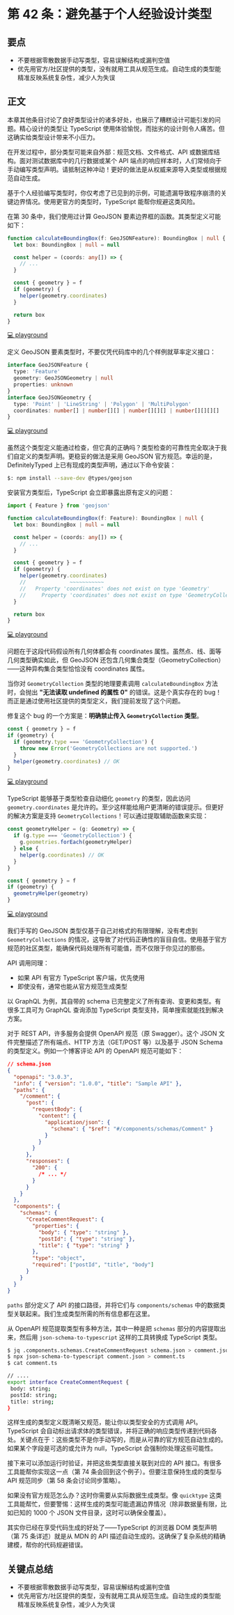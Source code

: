 # 第 42 条：避免基于个人经验设计类型

## 要点

- 不要根据零散数据手动写类型，容易误解结构或漏判空值
- 优先用官方/社区提供的类型，没有就用工具从规范生成。自动生成的类型能精准反映系统复杂性，减少人为失误

## 正文

本章其他条目讨论了良好类型设计的诸多好处，也展示了糟糕设计可能引发的问题。精心设计的类型让 TypeScript 使用体验愉悦，而拙劣的设计则令人痛苦。但这确实给类型设计带来不小压力。

在开发过程中，部分类型可能来自外部：规范文档、文件格式、API 或数据库结构。面对测试数据库中的几行数据或某个 API 端点的响应样本时，人们常倾向于手动编写类型声明。请抵制这种冲动！更好的做法是从权威来源导入类型或根据规范自动生成。

基于个人经验编写类型时，你仅考虑了已见到的示例，可能遗漏导致程序崩溃的关键边界情况。使用更官方的类型时，TypeScript 能帮你规避这类风险。

在第 30 条中，我们使用过计算 GeoJSON 要素边界框的函数。其类型定义可能如下：

```ts
function calculateBoundingBox(f: GeoJSONFeature): BoundingBox | null {
  let box: BoundingBox | null = null

  const helper = (coords: any[]) => {
    // ...
  }

  const { geometry } = f
  if (geometry) {
    helper(geometry.coordinates)
  }

  return box
}
```

[💻 playground](https://www.typescriptlang.org/play/?ts=5.4.5#code/JYOwLgpgTgZghgYwgAgEIHsCuIAmoDmGAHsgN4BQyyANnGAFzIDaImAtgEbQA0yrn0ALoBuSjRD5GLdlyi9+skeQC+5MAE8ADigDiEdACkAygHkAcgDEIdTFBQBeZHBDrRG7cj2HTZr2whgUOrIjs6u5DDYCGDA6CDICHDUCJi0kBjYeBLEABQwjF7G5lY2dgCUjBm4BMTIAD58qdRkYtQByBzoRJVY1dld9Y3UzY6sw6JiCHEAzmDIABYQ1NpQIcg5U+hQONOMYUyCZSEAfC1UVAD0F8gAdHdiyhNUUyCzZPj6-oHqymswolRgDB1h90F8gkcKOcFksVjlQeD1DdNttQHQINMygDkKoxHYwLZ4p0iKJVEA)

定义 GeoJSON 要素类型时，不要仅凭代码库中的几个样例就草率定义接口：

```ts
interface GeoJSONFeature {
  type: 'Feature'
  geometry: GeoJSONGeometry | null
  properties: unknown
}
interface GeoJSONGeometry {
  type: 'Point' | 'LineString' | 'Polygon' | 'MultiPolygon'
  coordinates: number[] | number[][] | number[][][] | number[][][][]
}
```

[💻 playground](https://www.typescriptlang.org/play/?ts=5.4.5#code/JYOwLgpgTgZghgYwgAgOIQPYCkDKB5AOQDEI4wBXKFAbwChlkwBPABwgC5kByEsyiLgG56yAOaYAthDBQmndNnwEFUmU2QAfZCHIAbXcIYsoGNlDDAIAZ07kQAaxAYA7iGEBfWqEixEKBbiEKtKyyHQMzGycXAAKGN5cmtwAMqAQODKgoolasRi6TKIYIDncALJ6FnEFRSWGyAgYGFAAJqBk1pw6EgBG0ADaALpJ3X1QQ0Mj5L0DgxPDWqOz80MetEA)

虽然这个类型定义能通过检查，但它真的正确吗？类型检查的可靠性完全取决于我们自定义的类型声明。更稳妥的做法是采用 GeoJSON 官方规范。幸运的是，DefinitelyTyped 上已有现成的类型声明，通过以下命令安装：

```bash
$: npm install --save-dev @types/geojson
```

安装官方类型后，TypeScript 会立即暴露出原有定义的问题：

```ts
import { Feature } from 'geojson'

function calculateBoundingBox(f: Feature): BoundingBox | null {
  let box: BoundingBox | null = null

  const helper = (coords: any[]) => {
    // ...
  }

  const { geometry } = f
  if (geometry) {
    helper(geometry.coordinates)
    //              ~~~~~~~~~~~
    //   Property 'coordinates' does not exist on type 'Geometry'
    //     Property 'coordinates' does not exist on type 'GeometryCollection'
  }

  return box
}
```

[💻 playground](https://www.typescriptlang.org/play/?ts=5.4.5#code/JYOwLgpgTgZghgYwgAgEIHsCuIAmoDmGAHsgN4BQyyANnGAFzIDaImAtgEbQA0yrn0ALoBuSjRD5GLdlyi9+skeQC+5YGwAO6KGDIAxCHUxQIy5DCjo2yAOT4I6AFYBndCBujyMbAjDA3yAhw1AiYtJAY2HgSxAAUMIwGRiYAlIyRuATEyAA+fGHUZGLUELoc6ETpWJkxFbn51IUAvA3UnlQIbs66ABYQ1BrQyC2xndo4zoxwIACeTIIpwwB8RVRUAPTryAB0u2LK7YFduqT2VqVQM2YtMKJUwDDIsWdsFzOLFGvIfQPQzw6vMCXbZjKDROgQZwpO5rTZfeHwgB+yJRqMRYg2WyoAAVLIMdDNbKDwZBnDZkDh0JC+OhdBAiMBusgAmAZoNbABxAFvGwY5Bwr649D41lE9DjUAQskUqnOGl0hlMllslA2LnnIEzADC6EaEF8-nc+3IYhMYGMIGQ5SIolUQA)

问题在于这段代码假设所有几何体都会有 coordinates 属性。虽然点、线、面等几何类型确实如此，但 GeoJSON 还包含几何集合类型（GeometryCollection）——这种异构集合类型恰恰没有 coordinates 属性。

当你对 `GeometryCollection` 类型的地理要素调用 `calculateBoundingBox` 方法时，会抛出 **"无法读取 undefined 的属性 0"** 的错误。这是个真实存在的 bug！而正是通过使用社区提供的类型定义，我们提前发现了这个问题。

修复这个 bug 的一个方案是：**明确禁止传入 `GeometryCollection` 类型**。

```ts
const { geometry } = f
if (geometry) {
  if (geometry.type === 'GeometryCollection') {
    throw new Error('GeometryCollections are not supported.')
  }
  helper(geometry.coordinates) // OK
}
```

[💻 playground](https://www.typescriptlang.org/play/?ts=5.4.5#code/JYOwLgpgTgZghgYwgAgEIHsCuIAmoDmGAHsgN4BQyyANnGAFzIDaImAtgEbQA0yrn0ALoBuSjRD5GLdlyi9+skeQC+5YGwAO6KGDIAxCHUxQIvAOIR0bCGCgBPZchhQryAOT5LAKwDO6EG6iOBAItCY0Nk6MBkYmojDYCGDA-sgAFhDUGtAAFAjo2nggdBA+jHAgdkyCAJRkqvkgPrqknlY29o4AvE6iwDDIOW3WtnZ1FFT9g8MddgB0YHbZyF2r7hbtowDC6NTUIcn+buNiVGBpLgDufBDXAKJQLlA5bhsj9jt7BylNyHDhIHQuh8mA0Wh0EBwc2OoioqioGSyuRmozm+UKoBKPhqwioAHo8cgAPIAaRU5CAA)

TypeScript 能够基于类型检查自动细化 `geometry` 的类型，因此访问 `geometry.coordinates` 是允许的。至少这样能给用户更清晰的错误提示。但更好的解决方案是支持 `GeometryCollections`！可以通过提取辅助函数来实现：

```ts
const geometryHelper = (g: Geometry) => {
  if (g.type === 'GeometryCollection') {
    g.geometries.forEach(geometryHelper)
  } else {
    helper(g.coordinates) // OK
  }
}

const { geometry } = f
if (geometry) {
  geometryHelper(geometry)
}
```

[💻 playground](https://www.typescriptlang.org/play/?ts=5.4.5#code/JYOwLgpgTgZghgYwgAgEIHsCuIAmoDmGAHsgN4BQyyANnGAFzIDaImAtgEbQA0yrn0ALoBuSjRD5GLdlyi9+skeQC+5YGwAO6KGDIAxCHUxQIvAOIR0bCGCgBPZchhQryAOT5LAKwDO6EG6iOBAItCY0Nk6MBkYmojDYCGDA-sgAFhDUGtAAFAjo2nggdBA+jHAgdkyCAJRkqvkgPrqeVjb2ABKZ2VDIALzIOZLIFm22dnV9AHxkYsAwg-gAdGB22f19A26j1uMAwujU1CHJ-m51FFRUy627UMClSzDaAKKIaUOWd3ZdWdA1oiojkyPhQlyuGT+UCGS3yhVAJR8AKoAHoUcgAPIAaTEqlU5EazTIt3aDn6TlE80WX1JFzEJPGvx6nzG9gBKnIQA)

我们手写的 GeoJSON 类型仅基于自己对格式的有限理解，没有考虑到 `GeometryCollections` 的情况，这导致了对代码正确性的盲目自信。使用基于官方规范的社区类型，能确保代码处理所有可能值，而不仅限于你见过的那些。

API 调用同理：

- 如果 API 有官方 TypeScript 客户端，优先使用
- 即使没有，通常也能从官方规范生成类型

以 GraphQL 为例，其自带的 schema 已完整定义了所有查询、变更和类型。有很多工具可为 GraphQL 查询添加 TypeScript 类型支持，简单搜索就能找到解决方案。

对于 REST API，许多服务会提供 OpenAPI 规范（原 Swagger）。这个 JSON 文件完整描述了所有端点、HTTP 方法（GET/POST 等）以及基于 JSON Schema 的类型定义。例如一个博客评论 API 的 OpenAPI 规范可能如下：

```json
// schema.json
{
  "openapi": "3.0.3",
  "info": { "version": "1.0.0", "title": "Sample API" },
  "paths": {
    "/comment": {
      "post": {
        "requestBody": {
          "content": {
            "application/json": {
              "schema": { "$ref": "#/components/schemas/Comment" }
            }
          }
        }
      },
      "responses": {
        "200": {
          /* ... */
        }
      }
    }
  },
  "components": {
    "schemas": {
      "CreateCommentRequest": {
        "properties": {
          "body": { "type": "string" },
          "postId": { "type": "string" },
          "title": { "type": "string" }
        },
        "type": "object",
        "required": ["postId", "title", "body"]
      }
    }
  }
}
```

`paths` 部分定义了 API 的接口路径，并将它们与 `components/schemas` 中的数据类型关联起来。我们生成类型所需的所有信息都在这里。

从 OpenAPI 规范提取类型有多种方法，其中一种是把 `schemas` 部分的内容提取出来，然后用 `json-schema-to-typescript` 这样的工具转换成 TypeScript 类型。

```bash
$ jq .components.schemas.CreateCommentRequest schema.json > comment.json
$ npx json-schema-to-typescript comment.json > comment.ts
$ cat comment.ts

// ....
export interface CreateCommentRequest {
 body: string;
 postId: string;
 title: string;
}
```

这样生成的类型定义既清晰又规范，能让你以类型安全的方式调用 API。TypeScript 会自动标出请求体的类型错误，并将正确的响应类型传递到代码各处。关键点在于：这些类型不是你手动写的，而是从可靠的官方规范自动生成的。如果某个字段是可选的或允许为 null，TypeScript 会强制你处理这些可能性。

接下来可以添加运行时验证，并把这些类型直接关联到对应的 API 接口。有很多工具能帮你实现这一点（第 74 条会回到这个例子）。但要注意保持生成的类型与 API 规范同步（第 58 条会讨论同步策略）。

如果没有官方规范怎么办？这时你需要从实际数据生成类型。像 `quicktype` 这类工具能帮忙，但要警惕：这样生成的类型可能遗漏边界情况（除非数据量有限，比如已知的 1000 个 JSON 文件目录，这时可以确保全覆盖）。

其实你已经在享受代码生成的好处了——TypeScript 的浏览器 DOM 类型声明（第 75 条详述）就是从 MDN 的 API 描述自动生成的。这确保了复杂系统的精确建模，帮你的代码规避错误。

## 关键点总结

- 不要根据零散数据手动写类型，容易误解结构或漏判空值
- 优先用官方/社区提供的类型，没有就用工具从规范生成。自动生成的类型能精准反映系统复杂性，减少人为失误
